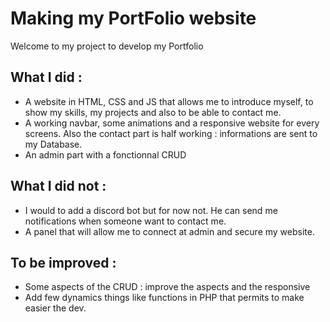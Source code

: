 # Making my PortFolio website

Welcome to my project to develop my Portfolio

## What I did :

* A website in HTML, CSS and JS that allows me to introduce myself, to show my skills, my projects and also to be able to contact me.
* A working navbar, some animations and a responsive website for every screens. Also the contact part is half working : informations are sent to my Database.
* An admin part with a fonctionnal CRUD 

## What I did not :
* I would to add a discord bot but for now not. He can send me notifications when someone want to contact me.
* A panel that will allow me to connect at admin and secure my website.

## To be improved :
* Some aspects of the CRUD : improve the aspects and the responsive
* Add few dynamics things like functions in PHP that permits to make easier the dev.
